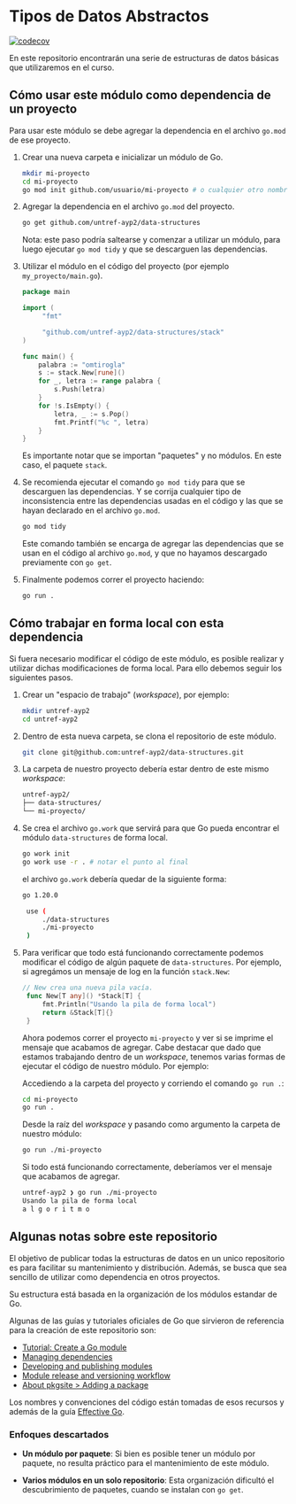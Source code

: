 # Tipos de Datos Abstractos

[![codecov](https://codecov.io/gh/untref-ayp2/data-structures/graph/badge.svg?token=LIV0D9PK0X)](https://codecov.io/gh/untref-ayp2/data-structures)

En este repositorio encontrarán una serie de estructuras de datos básicas que
utilizaremos en el curso.

## Cómo usar este módulo como dependencia de un proyecto

Para usar este módulo se debe agregar la dependencia en el archivo `go.mod` de
ese proyecto.

1. Crear una nueva carpeta e inicializar un módulo de Go.

   ```bash
   mkdir mi-proyecto
   cd mi-proyecto
   go mod init github.com/usuario/mi-proyecto # o cualquier otro nombre
   ```

2. Agregar la dependencia en el archivo `go.mod` del proyecto.

   ```bash
   go get github.com/untref-ayp2/data-structures
   ```

   Nota: este paso podría saltearse y comenzar a utilizar un módulo, para luego
   ejecutar `go mod tidy` y que se descarguen las dependencias.

3. Utilizar el módulo en el código del proyecto (por ejemplo
   `my_proyecto/main.go`).

   ```go
   package main

   import (
        "fmt"

        "github.com/untref-ayp2/data-structures/stack"
   )

   func main() {
       palabra := "omtirogla"
       s := stack.New[rune]()
       for _, letra := range palabra {
           s.Push(letra)
       }
       for !s.IsEmpty() {
           letra, _ := s.Pop()
           fmt.Printf("%c ", letra)
       }
   }
   ```

   Es importante notar que se importan "paquetes" y no módulos. En este caso, el
   paquete `stack`.

4. Se recomienda ejecutar el comando `go mod tidy` para que se descarguen
   las dependencias. Y se corrija cualquier tipo de inconsistencia entre las
   dependencias usadas en el código y las que se hayan declarado en el archivo
   `go.mod`.

   ```bash
   go mod tidy
   ```

   Este comando también se encarga de agregar las dependencias que se usan en el
   código al archivo `go.mod`, y que no hayamos descargado previamente con
   `go get`.

5. Finalmente podemos correr el proyecto haciendo:

   ```bash
   go run .
   ```

## Cómo trabajar en forma local con esta dependencia

Si fuera necesario modificar el código de este módulo, es posible realizar y
utilizar dichas modificaciones de forma local. Para ello debemos seguir los
siguientes pasos.

1. Crear un "espacio de trabajo" (_workspace_), por ejemplo:

   ```bash
   mkdir untref-ayp2
   cd untref-ayp2
   ```

2. Dentro de esta nueva carpeta, se clona el repositorio de este módulo.

   ```bash
   git clone git@github.com:untref-ayp2/data-structures.git
   ```

3. La carpeta de nuestro proyecto debería estar dentro de este mismo
   _workspace_:

   ```bash
   untref-ayp2/
   ├── data-structures/
   └── mi-proyecto/
   ```

4. Se crea el archivo `go.work` que servirá para que Go pueda encontrar el
   módulo `data-structures` de forma local.

   ```bash
   go work init
   go work use -r . # notar el punto al final
   ```

   el archivo `go.work` debería quedar de la siguiente forma:

   ```bash
   go 1.20.0

    use (
        ./data-structures
        ./mi-proyecto
    )
   ```

5. Para verificar que todo está funcionando correctamente podemos modificar el
   código de algún paquete de `data-structures`. Por ejemplo, si agregámos un
   mensaje de log en la función `stack.New`:

   ```go
   // New crea una nueva pila vacía.
    func New[T any]() *Stack[T] {
        fmt.Println("Usando la pila de forma local")
        return &Stack[T]{}
    }
   ```

   Ahora podemos correr el proyecto `mi-proyecto` y ver si se imprime el mensaje
   que acabamos de agregar. Cabe destacar que dado que estamos trabajando dentro
   de un _workspace_, tenemos varias formas de ejecutar el código de nuestro
   módulo. Por ejemplo:

   Accediendo a la carpeta del proyecto y corriendo el comando `go run .`:

   ```bash
   cd mi-proyecto
   go run .
   ```

   Desde la raíz del _workspace_ y pasando como argumento la carpeta de nuestro
   módulo:

   ```bash
   go run ./mi-proyecto
   ```

   Si todo está funcionando correctamente, deberíamos ver el mensaje que
   acabamos de agregar.

   ```bash
   untref-ayp2 ❯ go run ./mi-proyecto
   Usando la pila de forma local
   a l g o r i t m o
   ```

## Algunas notas sobre este repositorio

El objetivo de publicar todas la estructuras de datos en un unico repositorio es
para facilitar su mantenimiento y distribución. Además, se busca que sea
sencillo de utilizar como dependencia en otros proyectos.

Su estructura está basada en la organización de los módulos estandar de Go.

Algunas de las guías y tutoriales oficiales de Go que sirvieron de referencia
para la creación de este repositorio son:

- [Tutorial: Create a Go module](https://golang.org/doc/tutorial/create-module)
- [Managing dependencies](https://go.dev/doc/modules/managing-dependencies)
- [Developing and publishing modules](https://go.dev/doc/modules/developing)
- [Module release and versioning workflow](https://go.dev/doc/modules/release-workflow)
- [About pkgsite > Adding a package](https://pkg.go.dev/about#adding-a-package)

Los nombres y convenciones del código están tomadas de esos recursos y además de
la guía [Effective Go](https://golang.org/doc/effective_go).

### Enfoques descartados

- **Un módulo por paquete**: Si bien es posible tener un módulo por paquete, no
  resulta práctico para el mantenimiento de este módulo.

- **Varios módulos en un solo repositorio**: Esta organización dificultó el
  descubrimiento de paquetes, cuando se instalan con `go get`.
